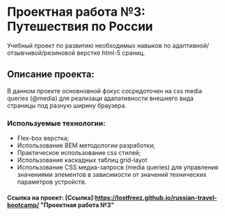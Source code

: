 # Проектная работа №3: Путешествия по России

Учебный проект по развитию необходимых навыков по адаптивной/отзывчивой/резиновой верстке html-5 сраниц.

## Описание проекта:

В данном проекте основновной фокус сосредоточен на css media queries (@media) для реализаци адапативности внешнего вида страницы под разную ширину браузера.

### Используемые технологии:

- Flex-box верстка;
- Использование BEM методологии разработки;
- Практическое использование css стилей;
- Использование каскадных таблиц grid-layot
- Использование CSS медиа-запросв (media queries) для управления значениями элементов 
в зависимости от значений технических параметров устройств.

#### Ссылка на проект: [Ссылка]:https://lostfreez.github.io/russian-travel-bootcamp/ "Проектная работа №3"

